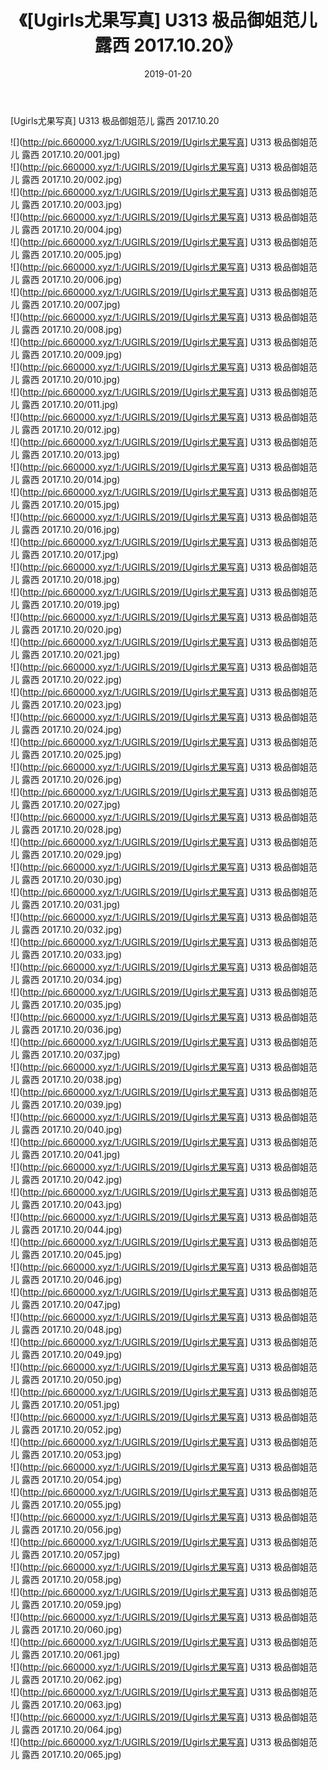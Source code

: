﻿---
layout: post
title:  《[Ugirls尤果写真] U313 极品御姐范儿 露西 2017.10.20》
date:   2019-01-20
img: http://pic.660000.xyz/1:/UGIRLS/2019/[Ugirls尤果写真] U313 极品御姐范儿 露西 2017.10.20/000.jpg
categories: [美女, 清纯, 唯美]
---

[Ugirls尤果写真] U313 极品御姐范儿 露西 2017.10.20

 ![](http://pic.660000.xyz/1:/UGIRLS/2019/[Ugirls尤果写真] U313 极品御姐范儿 露西 2017.10.20/001.jpg) <br>![](http://pic.660000.xyz/1:/UGIRLS/2019/[Ugirls尤果写真] U313 极品御姐范儿 露西 2017.10.20/002.jpg) <br>![](http://pic.660000.xyz/1:/UGIRLS/2019/[Ugirls尤果写真] U313 极品御姐范儿 露西 2017.10.20/003.jpg) <br>![](http://pic.660000.xyz/1:/UGIRLS/2019/[Ugirls尤果写真] U313 极品御姐范儿 露西 2017.10.20/004.jpg) <br>![](http://pic.660000.xyz/1:/UGIRLS/2019/[Ugirls尤果写真] U313 极品御姐范儿 露西 2017.10.20/005.jpg) <br>![](http://pic.660000.xyz/1:/UGIRLS/2019/[Ugirls尤果写真] U313 极品御姐范儿 露西 2017.10.20/006.jpg) <br>![](http://pic.660000.xyz/1:/UGIRLS/2019/[Ugirls尤果写真] U313 极品御姐范儿 露西 2017.10.20/007.jpg) <br>![](http://pic.660000.xyz/1:/UGIRLS/2019/[Ugirls尤果写真] U313 极品御姐范儿 露西 2017.10.20/008.jpg) <br>![](http://pic.660000.xyz/1:/UGIRLS/2019/[Ugirls尤果写真] U313 极品御姐范儿 露西 2017.10.20/009.jpg) <br>![](http://pic.660000.xyz/1:/UGIRLS/2019/[Ugirls尤果写真] U313 极品御姐范儿 露西 2017.10.20/010.jpg) <br>![](http://pic.660000.xyz/1:/UGIRLS/2019/[Ugirls尤果写真] U313 极品御姐范儿 露西 2017.10.20/011.jpg) <br>![](http://pic.660000.xyz/1:/UGIRLS/2019/[Ugirls尤果写真] U313 极品御姐范儿 露西 2017.10.20/012.jpg) <br>![](http://pic.660000.xyz/1:/UGIRLS/2019/[Ugirls尤果写真] U313 极品御姐范儿 露西 2017.10.20/013.jpg) <br>![](http://pic.660000.xyz/1:/UGIRLS/2019/[Ugirls尤果写真] U313 极品御姐范儿 露西 2017.10.20/014.jpg) <br>![](http://pic.660000.xyz/1:/UGIRLS/2019/[Ugirls尤果写真] U313 极品御姐范儿 露西 2017.10.20/015.jpg) <br>![](http://pic.660000.xyz/1:/UGIRLS/2019/[Ugirls尤果写真] U313 极品御姐范儿 露西 2017.10.20/016.jpg) <br>![](http://pic.660000.xyz/1:/UGIRLS/2019/[Ugirls尤果写真] U313 极品御姐范儿 露西 2017.10.20/017.jpg) <br>![](http://pic.660000.xyz/1:/UGIRLS/2019/[Ugirls尤果写真] U313 极品御姐范儿 露西 2017.10.20/018.jpg) <br>![](http://pic.660000.xyz/1:/UGIRLS/2019/[Ugirls尤果写真] U313 极品御姐范儿 露西 2017.10.20/019.jpg) <br>![](http://pic.660000.xyz/1:/UGIRLS/2019/[Ugirls尤果写真] U313 极品御姐范儿 露西 2017.10.20/020.jpg) <br>![](http://pic.660000.xyz/1:/UGIRLS/2019/[Ugirls尤果写真] U313 极品御姐范儿 露西 2017.10.20/021.jpg) <br>![](http://pic.660000.xyz/1:/UGIRLS/2019/[Ugirls尤果写真] U313 极品御姐范儿 露西 2017.10.20/022.jpg) <br>![](http://pic.660000.xyz/1:/UGIRLS/2019/[Ugirls尤果写真] U313 极品御姐范儿 露西 2017.10.20/023.jpg) <br>![](http://pic.660000.xyz/1:/UGIRLS/2019/[Ugirls尤果写真] U313 极品御姐范儿 露西 2017.10.20/024.jpg) <br>![](http://pic.660000.xyz/1:/UGIRLS/2019/[Ugirls尤果写真] U313 极品御姐范儿 露西 2017.10.20/025.jpg) <br>![](http://pic.660000.xyz/1:/UGIRLS/2019/[Ugirls尤果写真] U313 极品御姐范儿 露西 2017.10.20/026.jpg) <br>![](http://pic.660000.xyz/1:/UGIRLS/2019/[Ugirls尤果写真] U313 极品御姐范儿 露西 2017.10.20/027.jpg) <br>![](http://pic.660000.xyz/1:/UGIRLS/2019/[Ugirls尤果写真] U313 极品御姐范儿 露西 2017.10.20/028.jpg) <br>![](http://pic.660000.xyz/1:/UGIRLS/2019/[Ugirls尤果写真] U313 极品御姐范儿 露西 2017.10.20/029.jpg) <br>![](http://pic.660000.xyz/1:/UGIRLS/2019/[Ugirls尤果写真] U313 极品御姐范儿 露西 2017.10.20/030.jpg) <br>![](http://pic.660000.xyz/1:/UGIRLS/2019/[Ugirls尤果写真] U313 极品御姐范儿 露西 2017.10.20/031.jpg) <br>![](http://pic.660000.xyz/1:/UGIRLS/2019/[Ugirls尤果写真] U313 极品御姐范儿 露西 2017.10.20/032.jpg) <br>![](http://pic.660000.xyz/1:/UGIRLS/2019/[Ugirls尤果写真] U313 极品御姐范儿 露西 2017.10.20/033.jpg) <br>![](http://pic.660000.xyz/1:/UGIRLS/2019/[Ugirls尤果写真] U313 极品御姐范儿 露西 2017.10.20/034.jpg) <br>![](http://pic.660000.xyz/1:/UGIRLS/2019/[Ugirls尤果写真] U313 极品御姐范儿 露西 2017.10.20/035.jpg) <br>![](http://pic.660000.xyz/1:/UGIRLS/2019/[Ugirls尤果写真] U313 极品御姐范儿 露西 2017.10.20/036.jpg) <br>![](http://pic.660000.xyz/1:/UGIRLS/2019/[Ugirls尤果写真] U313 极品御姐范儿 露西 2017.10.20/037.jpg) <br>![](http://pic.660000.xyz/1:/UGIRLS/2019/[Ugirls尤果写真] U313 极品御姐范儿 露西 2017.10.20/038.jpg) <br>![](http://pic.660000.xyz/1:/UGIRLS/2019/[Ugirls尤果写真] U313 极品御姐范儿 露西 2017.10.20/039.jpg) <br>![](http://pic.660000.xyz/1:/UGIRLS/2019/[Ugirls尤果写真] U313 极品御姐范儿 露西 2017.10.20/040.jpg) <br>![](http://pic.660000.xyz/1:/UGIRLS/2019/[Ugirls尤果写真] U313 极品御姐范儿 露西 2017.10.20/041.jpg) <br>![](http://pic.660000.xyz/1:/UGIRLS/2019/[Ugirls尤果写真] U313 极品御姐范儿 露西 2017.10.20/042.jpg) <br>![](http://pic.660000.xyz/1:/UGIRLS/2019/[Ugirls尤果写真] U313 极品御姐范儿 露西 2017.10.20/043.jpg) <br>![](http://pic.660000.xyz/1:/UGIRLS/2019/[Ugirls尤果写真] U313 极品御姐范儿 露西 2017.10.20/044.jpg) <br>![](http://pic.660000.xyz/1:/UGIRLS/2019/[Ugirls尤果写真] U313 极品御姐范儿 露西 2017.10.20/045.jpg) <br>![](http://pic.660000.xyz/1:/UGIRLS/2019/[Ugirls尤果写真] U313 极品御姐范儿 露西 2017.10.20/046.jpg) <br>![](http://pic.660000.xyz/1:/UGIRLS/2019/[Ugirls尤果写真] U313 极品御姐范儿 露西 2017.10.20/047.jpg) <br>![](http://pic.660000.xyz/1:/UGIRLS/2019/[Ugirls尤果写真] U313 极品御姐范儿 露西 2017.10.20/048.jpg) <br>![](http://pic.660000.xyz/1:/UGIRLS/2019/[Ugirls尤果写真] U313 极品御姐范儿 露西 2017.10.20/049.jpg) <br>![](http://pic.660000.xyz/1:/UGIRLS/2019/[Ugirls尤果写真] U313 极品御姐范儿 露西 2017.10.20/050.jpg) <br>![](http://pic.660000.xyz/1:/UGIRLS/2019/[Ugirls尤果写真] U313 极品御姐范儿 露西 2017.10.20/051.jpg) <br>![](http://pic.660000.xyz/1:/UGIRLS/2019/[Ugirls尤果写真] U313 极品御姐范儿 露西 2017.10.20/052.jpg) <br>![](http://pic.660000.xyz/1:/UGIRLS/2019/[Ugirls尤果写真] U313 极品御姐范儿 露西 2017.10.20/053.jpg) <br>![](http://pic.660000.xyz/1:/UGIRLS/2019/[Ugirls尤果写真] U313 极品御姐范儿 露西 2017.10.20/054.jpg) <br>![](http://pic.660000.xyz/1:/UGIRLS/2019/[Ugirls尤果写真] U313 极品御姐范儿 露西 2017.10.20/055.jpg) <br>![](http://pic.660000.xyz/1:/UGIRLS/2019/[Ugirls尤果写真] U313 极品御姐范儿 露西 2017.10.20/056.jpg) <br>![](http://pic.660000.xyz/1:/UGIRLS/2019/[Ugirls尤果写真] U313 极品御姐范儿 露西 2017.10.20/057.jpg) <br>![](http://pic.660000.xyz/1:/UGIRLS/2019/[Ugirls尤果写真] U313 极品御姐范儿 露西 2017.10.20/058.jpg) <br>![](http://pic.660000.xyz/1:/UGIRLS/2019/[Ugirls尤果写真] U313 极品御姐范儿 露西 2017.10.20/059.jpg) <br>![](http://pic.660000.xyz/1:/UGIRLS/2019/[Ugirls尤果写真] U313 极品御姐范儿 露西 2017.10.20/060.jpg) <br>![](http://pic.660000.xyz/1:/UGIRLS/2019/[Ugirls尤果写真] U313 极品御姐范儿 露西 2017.10.20/061.jpg) <br>![](http://pic.660000.xyz/1:/UGIRLS/2019/[Ugirls尤果写真] U313 极品御姐范儿 露西 2017.10.20/062.jpg) <br>![](http://pic.660000.xyz/1:/UGIRLS/2019/[Ugirls尤果写真] U313 极品御姐范儿 露西 2017.10.20/063.jpg) <br>![](http://pic.660000.xyz/1:/UGIRLS/2019/[Ugirls尤果写真] U313 极品御姐范儿 露西 2017.10.20/064.jpg) <br>![](http://pic.660000.xyz/1:/UGIRLS/2019/[Ugirls尤果写真] U313 极品御姐范儿 露西 2017.10.20/065.jpg) <br>
